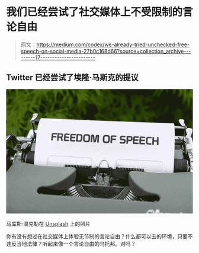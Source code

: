 # 我们已经尝试了社交媒体上不受限制的言论自由

> 原文：<https://medium.com/codex/we-already-tried-unchecked-free-speech-on-social-media-27b0c168d66?source=collection_archive---------17----------------------->

## Twitter 已经尝试了埃隆·马斯克的提议

![](img/3e83a551e1920fc53d49628ba2eac5be.png)

马库斯·温克勒在 [Unsplash](https://unsplash.com/s/photos/censorship?utm_source=unsplash&utm_medium=referral&utm_content=creditCopyText) 上的照片

你有没有想过在社交媒体上体验无节制的言论自由？什么都可以去的环境，只要不违反当地法律？听起来像一个言论自由的乌托邦。对吗？